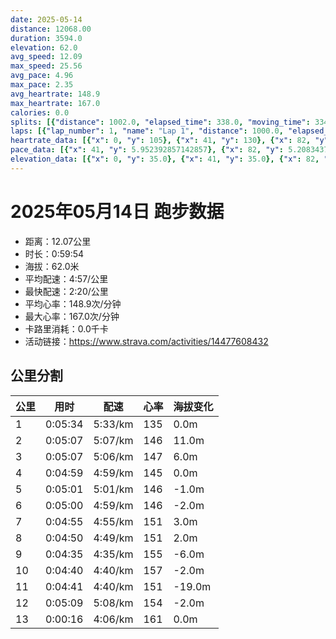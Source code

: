 ```yaml
---
date: 2025-05-14
distance: 12068.00
duration: 3594.0
elevation: 62.0
avg_speed: 12.09
max_speed: 25.56
avg_pace: 4.96
max_pace: 2.35
avg_heartrate: 148.9
max_heartrate: 167.0
calories: 0.0
splits: [{"distance": 1002.0, "elapsed_time": 338.0, "moving_time": 334.0, "average_speed": 3.0, "pace": 5.5555666666666665, "average_heartrate": 135.4431137724551, "elevation_difference": 0.0, "split_number": 1}, {"distance": 998.0, "elapsed_time": 307.0, "moving_time": 307.0, "average_speed": 3.25, "pace": 5.128215384615384, "average_heartrate": 146.08469055374593, "elevation_difference": 11.0, "split_number": 2}, {"distance": 1002.0, "elapsed_time": 307.0, "moving_time": 307.0, "average_speed": 3.26, "pace": 5.112484662576687, "average_heartrate": 147.05863192182412, "elevation_difference": 6.0, "split_number": 3}, {"distance": 998.0, "elapsed_time": 299.0, "moving_time": 299.0, "average_speed": 3.34, "pace": 4.9900299401197605, "average_heartrate": 145.99665551839465, "elevation_difference": 0.0, "split_number": 4}, {"distance": 1000.0, "elapsed_time": 301.0, "moving_time": 301.0, "average_speed": 3.32, "pace": 5.020090361445783, "average_heartrate": 146.50830564784053, "elevation_difference": -1.0, "split_number": 5}, {"distance": 1002.0, "elapsed_time": 300.0, "moving_time": 300.0, "average_speed": 3.34, "pace": 4.9900299401197605, "average_heartrate": 146.79333333333332, "elevation_difference": -2.0, "split_number": 6}, {"distance": 998.0, "elapsed_time": 295.0, "moving_time": 295.0, "average_speed": 3.38, "pace": 4.930976331360947, "average_heartrate": 151.69830508474575, "elevation_difference": 3.0, "split_number": 7}, {"distance": 1000.5, "elapsed_time": 290.0, "moving_time": 290.0, "average_speed": 3.45, "pace": 4.830927536231884, "average_heartrate": 151.2896551724138, "elevation_difference": 2.0, "split_number": 8}, {"distance": 999.5, "elapsed_time": 275.0, "moving_time": 275.0, "average_speed": 3.63, "pace": 4.591377410468319, "average_heartrate": 155.54181818181817, "elevation_difference": -6.0, "split_number": 9}, {"distance": 1000.0, "elapsed_time": 284.0, "moving_time": 280.0, "average_speed": 3.57, "pace": 4.668543417366947, "average_heartrate": 157.26785714285714, "elevation_difference": -2.0, "split_number": 10}, {"distance": 1002.5, "elapsed_time": 281.0, "moving_time": 281.0, "average_speed": 3.57, "pace": 4.668543417366947, "average_heartrate": 151.83274021352312, "elevation_difference": -19.0, "split_number": 11}, {"distance": 1000.5, "elapsed_time": 309.0, "moving_time": 309.0, "average_speed": 3.24, "pace": 5.144043209876543, "average_heartrate": 154.01294498381878, "elevation_difference": -2.0, "split_number": 12}, {"distance": 65.0, "elapsed_time": 16.0, "moving_time": 16.0, "average_speed": 4.06, "pace": 4.105098522167488, "average_heartrate": 161.75, "elevation_difference": 0.0, "split_number": 13}]
laps: [{"lap_number": 1, "name": "Lap 1", "distance": 1000.0, "elapsed_time": 336.0, "moving_time": 336.0, "average_speed": 2.98, "pace": 5.592852348993288, "average_heartrate": 133.33333333333334, "max_heartrate": 145, "start_date": "2025-05-14 19:57:33+00:00", "elevation_difference": 7.0}, {"lap_number": 2, "name": "Lap 2", "distance": 1000.0, "elapsed_time": 307.0, "moving_time": 307.0, "average_speed": 3.26, "pace": 5.112484662576687, "average_heartrate": 146.5, "max_heartrate": 152, "start_date": "2025-05-14 20:03:11+00:00", "elevation_difference": 13.0}, {"lap_number": 3, "name": "Lap 3", "distance": 1000.0, "elapsed_time": 306.0, "moving_time": 306.0, "average_speed": 3.27, "pace": 5.096850152905199, "average_heartrate": 147.25, "max_heartrate": 152, "start_date": "2025-05-14 20:08:18+00:00", "elevation_difference": 7.0}, {"lap_number": 4, "name": "Lap 4", "distance": 1000.0, "elapsed_time": 299.0, "moving_time": 299.0, "average_speed": 3.34, "pace": 4.9900299401197605, "average_heartrate": 145.33333333333334, "max_heartrate": 150, "start_date": "2025-05-14 20:13:25+00:00", "elevation_difference": 0.0}, {"lap_number": 5, "name": "Lap 5", "distance": 1000.0, "elapsed_time": 301.0, "moving_time": 301.0, "average_speed": 3.32, "pace": 5.020090361445783, "average_heartrate": 147.625, "max_heartrate": 151, "start_date": "2025-05-14 20:18:24+00:00", "elevation_difference": 0.0}, {"lap_number": 6, "name": "Lap 6", "distance": 1000.0, "elapsed_time": 299.0, "moving_time": 299.0, "average_speed": 3.34, "pace": 4.9900299401197605, "average_heartrate": 146.625, "max_heartrate": 151, "start_date": "2025-05-14 20:23:25+00:00", "elevation_difference": 0.0}, {"lap_number": 7, "name": "Lap 7", "distance": 1000.0, "elapsed_time": 295.0, "moving_time": 295.0, "average_speed": 3.39, "pace": 4.916430678466076, "average_heartrate": 151.375, "max_heartrate": 157, "start_date": "2025-05-14 20:28:25+00:00", "elevation_difference": 9.0}, {"lap_number": 8, "name": "Lap 8", "distance": 1000.0, "elapsed_time": 289.0, "moving_time": 289.0, "average_speed": 3.46, "pace": 4.816965317919075, "average_heartrate": 151.77777777777777, "max_heartrate": 160, "start_date": "2025-05-14 20:33:20+00:00", "elevation_difference": 7.0}, {"lap_number": 9, "name": "Lap 9", "distance": 1000.0, "elapsed_time": 275.0, "moving_time": 275.0, "average_speed": 3.64, "pace": 4.578763736263736, "average_heartrate": 155.875, "max_heartrate": 161, "start_date": "2025-05-14 20:38:10+00:00", "elevation_difference": 3.0}, {"lap_number": 10, "name": "Lap 10", "distance": 1000.0, "elapsed_time": 283.0, "moving_time": 283.0, "average_speed": 3.53, "pace": 4.721444759206799, "average_heartrate": 158.0, "max_heartrate": 166, "start_date": "2025-05-14 20:42:45+00:00", "elevation_difference": 7.0}, {"lap_number": 11, "name": "Lap 11", "distance": 1000.0, "elapsed_time": 280.0, "moving_time": 280.0, "average_speed": 3.57, "pace": 4.668543417366947, "average_heartrate": 151.55555555555554, "max_heartrate": 155, "start_date": "2025-05-14 20:47:29+00:00", "elevation_difference": 0.0}, {"lap_number": 12, "name": "Lap 12", "distance": 1000.0, "elapsed_time": 308.0, "moving_time": 308.0, "average_speed": 3.25, "pace": 5.128215384615384, "average_heartrate": 154.75, "max_heartrate": 161, "start_date": "2025-05-14 20:52:10+00:00", "elevation_difference": 8.0}, {"lap_number": 13, "name": "Lap 13", "distance": 68.61, "elapsed_time": 17.0, "moving_time": 17.0, "average_speed": 4.04, "pace": 4.125420792079208, "average_heartrate": 148.9, "max_heartrate": 167.0, "start_date": "2025-05-14 20:57:18+00:00", "elevation_difference": 0.0}]
heartrate_data: [{"x": 0, "y": 105}, {"x": 41, "y": 130}, {"x": 82, "y": 135}, {"x": 122, "y": 134}, {"x": 169, "y": 125}, {"x": 213, "y": 145}, {"x": 253, "y": 137}, {"x": 290, "y": 145}, {"x": 327, "y": 144}, {"x": 364, "y": 140}, {"x": 403, "y": 142}, {"x": 441, "y": 152}, {"x": 477, "y": 149}, {"x": 512, "y": 145}, {"x": 550, "y": 148}, {"x": 587, "y": 148}, {"x": 624, "y": 148}, {"x": 662, "y": 149}, {"x": 700, "y": 152}, {"x": 740, "y": 151}, {"x": 776, "y": 146}, {"x": 812, "y": 149}, {"x": 849, "y": 144}, {"x": 885, "y": 142}, {"x": 921, "y": 145}, {"x": 957, "y": 143}, {"x": 994, "y": 145}, {"x": 1030, "y": 144}, {"x": 1066, "y": 145}, {"x": 1102, "y": 146}, {"x": 1138, "y": 143}, {"x": 1174, "y": 146}, {"x": 1210, "y": 150}, {"x": 1247, "y": 146}, {"x": 1283, "y": 146}, {"x": 1319, "y": 148}, {"x": 1355, "y": 151}, {"x": 1392, "y": 144}, {"x": 1429, "y": 149}, {"x": 1465, "y": 148}, {"x": 1501, "y": 149}, {"x": 1538, "y": 146}, {"x": 1575, "y": 145}, {"x": 1611, "y": 145}, {"x": 1647, "y": 151}, {"x": 1684, "y": 146}, {"x": 1721, "y": 146}, {"x": 1757, "y": 147}, {"x": 1793, "y": 145}, {"x": 1828, "y": 148}, {"x": 1863, "y": 150}, {"x": 1899, "y": 146}, {"x": 1934, "y": 148}, {"x": 1970, "y": 149}, {"x": 2007, "y": 152}, {"x": 2043, "y": 157}, {"x": 2079, "y": 157}, {"x": 2115, "y": 152}, {"x": 2149, "y": 149}, {"x": 2183, "y": 146}, {"x": 2219, "y": 147}, {"x": 2254, "y": 151}, {"x": 2289, "y": 151}, {"x": 2324, "y": 149}, {"x": 2359, "y": 155}, {"x": 2394, "y": 158}, {"x": 2429, "y": 160}, {"x": 2462, "y": 161}, {"x": 2496, "y": 157}, {"x": 2528, "y": 155}, {"x": 2562, "y": 155}, {"x": 2596, "y": 153}, {"x": 2629, "y": 155}, {"x": 2662, "y": 154}, {"x": 2695, "y": 157}, {"x": 2729, "y": 160}, {"x": 2763, "y": 164}, {"x": 2796, "y": 166}, {"x": 2829, "y": 161}, {"x": 2862, "y": 161}, {"x": 2896, "y": 150}, {"x": 2930, "y": 151}, {"x": 2969, "y": 151}, {"x": 3003, "y": 149}, {"x": 3037, "y": 150}, {"x": 3070, "y": 149}, {"x": 3103, "y": 155}, {"x": 3137, "y": 151}, {"x": 3172, "y": 155}, {"x": 3208, "y": 155}, {"x": 3241, "y": 154}, {"x": 3274, "y": 146}, {"x": 3309, "y": 153}, {"x": 3343, "y": 151}, {"x": 3377, "y": 154}, {"x": 3411, "y": 153}, {"x": 3453, "y": 154}, {"x": 3504, "y": 153}, {"x": 3542, "y": 161}, {"x": 3576, "y": 159}]
pace_data: [{"x": 41, "y": 5.952392857142857}, {"x": 82, "y": 5.208343749999999}, {"x": 122, "y": 4.901970588235294}, {"x": 169, "y": 5.5555666666666665}, {"x": 213, "y": 5.5555666666666665}, {"x": 253, "y": 5.376354838709677}, {"x": 290, "y": 4.901970588235294}, {"x": 327, "y": 5.376354838709677}, {"x": 364, "y": 5.050515151515151}, {"x": 403, "y": 5.5555666666666665}, {"x": 441, "y": 5.376354838709677}, {"x": 477, "y": 4.901970588235294}, {"x": 512, "y": 4.901970588235294}, {"x": 550, "y": 5.376354838709677}, {"x": 587, "y": 4.761914285714285}, {"x": 624, "y": 4.901970588235294}, {"x": 662, "y": 5.050515151515151}, {"x": 700, "y": 5.050515151515151}, {"x": 740, "y": 7.575772727272726}, {"x": 776, "y": 4.504513513513513}, {"x": 812, "y": 5.376354838709677}, {"x": 849, "y": 5.208343749999999}, {"x": 885, "y": 4.629638888888889}, {"x": 921, "y": 5.050515151515151}, {"x": 957, "y": 5.050515151515151}, {"x": 994, "y": 4.901970588235294}, {"x": 1030, "y": 4.761914285714285}, {"x": 1066, "y": 5.050515151515151}, {"x": 1102, "y": 5.050515151515151}, {"x": 1138, "y": 4.761914285714285}, {"x": 1174, "y": 5.050515151515151}, {"x": 1210, "y": 5.208343749999999}, {"x": 1247, "y": 5.050515151515151}, {"x": 1283, "y": 5.208343749999999}, {"x": 1319, "y": 5.050515151515151}, {"x": 1355, "y": 5.050515151515151}, {"x": 1392, "y": 5.208343749999999}, {"x": 1429, "y": 5.050515151515151}, {"x": 1465, "y": 4.761914285714285}, {"x": 1501, "y": 5.208343749999999}, {"x": 1538, "y": 5.208343749999999}, {"x": 1575, "y": 5.208343749999999}, {"x": 1611, "y": 4.901970588235294}, {"x": 1647, "y": 4.901970588235294}, {"x": 1684, "y": 4.901970588235294}, {"x": 1721, "y": 5.050515151515151}, {"x": 1757, "y": 5.208343749999999}, {"x": 1793, "y": 4.901970588235294}, {"x": 1828, "y": 5.050515151515151}, {"x": 1863, "y": 4.761914285714285}, {"x": 1899, "y": 5.050515151515151}, {"x": 1934, "y": 4.901970588235294}, {"x": 1970, "y": 4.761914285714285}, {"x": 2007, "y": 5.050515151515151}, {"x": 2043, "y": 5.208343749999999}, {"x": 2079, "y": 4.901970588235294}, {"x": 2115, "y": 5.050515151515151}, {"x": 2149, "y": 4.504513513513513}, {"x": 2183, "y": 4.761914285714285}, {"x": 2219, "y": 5.050515151515151}, {"x": 2254, "y": 4.901970588235294}, {"x": 2289, "y": 5.050515151515151}, {"x": 2324, "y": 4.629638888888889}, {"x": 2359, "y": 4.761914285714285}, {"x": 2394, "y": 4.901970588235294}, {"x": 2429, "y": 4.761914285714285}, {"x": 2462, "y": 4.629638888888889}, {"x": 2496, "y": 4.504513513513513}, {"x": 2528, "y": 4.504513513513513}, {"x": 2562, "y": 4.504513513513513}, {"x": 2596, "y": 4.504513513513513}, {"x": 2629, "y": 4.761914285714285}, {"x": 2662, "y": 4.629638888888889}, {"x": 2695, "y": 4.761914285714285}, {"x": 2729, "y": 4.629638888888889}, {"x": 2763, "y": 4.629638888888889}, {"x": 2796, "y": 4.761914285714285}, {"x": 2829, "y": 4.2735128205128206}, {"x": 2862, "y": 4.761914285714285}, {"x": 2896, "y": 4.629638888888889}, {"x": 2930, "y": 4.761914285714285}, {"x": 2969, "y": 9.259277777777777}, {"x": 3003, "y": 4.629638888888889}, {"x": 3037, "y": 5.050515151515151}, {"x": 3070, "y": 4.761914285714285}, {"x": 3103, "y": 4.385973684210526}, {"x": 3137, "y": 5.208343749999999}, {"x": 3172, "y": 4.761914285714285}, {"x": 3208, "y": 5.050515151515151}, {"x": 3241, "y": 4.901970588235294}, {"x": 3274, "y": 4.504513513513513}, {"x": 3309, "y": 4.761914285714285}, {"x": 3343, "y": 4.504513513513513}, {"x": 3377, "y": 4.504513513513513}, {"x": 3411, "y": 4.504513513513513}, {"x": 3453, "y": 16.355937193326792}, {"x": 3504, "y": 6.6666799999999995}, {"x": 3542, "y": 4.629638888888889}, {"x": 3576, "y": 4.761914285714285}]
elevation_data: [{"x": 0, "y": 35.0}, {"x": 41, "y": 35.0}, {"x": 82, "y": 36.0}, {"x": 122, "y": 36.0}, {"x": 169, "y": 28.0}, {"x": 213, "y": 34.0}, {"x": 253, "y": 34.0}, {"x": 290, "y": 34.0}, {"x": 327, "y": 35.0}, {"x": 364, "y": 35.0}, {"x": 403, "y": 37.0}, {"x": 441, "y": 41.0}, {"x": 477, "y": 42.0}, {"x": 512, "y": 40.0}, {"x": 550, "y": 43.0}, {"x": 587, "y": 44.0}, {"x": 624, "y": 45.0}, {"x": 662, "y": 47.0}, {"x": 700, "y": 49.0}, {"x": 740, "y": 50.0}, {"x": 776, "y": 51.0}, {"x": 812, "y": 53.0}, {"x": 849, "y": 53.0}, {"x": 885, "y": 52.0}, {"x": 921, "y": 52.0}, {"x": 957, "y": 52.0}, {"x": 994, "y": 52.0}, {"x": 1030, "y": 52.0}, {"x": 1066, "y": 52.0}, {"x": 1102, "y": 52.0}, {"x": 1138, "y": 52.0}, {"x": 1174, "y": 52.0}, {"x": 1210, "y": 52.0}, {"x": 1247, "y": 52.0}, {"x": 1283, "y": 52.0}, {"x": 1319, "y": 52.0}, {"x": 1355, "y": 52.0}, {"x": 1392, "y": 52.0}, {"x": 1429, "y": 52.0}, {"x": 1465, "y": 52.0}, {"x": 1501, "y": 52.0}, {"x": 1538, "y": 51.0}, {"x": 1575, "y": 51.0}, {"x": 1611, "y": 51.0}, {"x": 1647, "y": 52.0}, {"x": 1684, "y": 52.0}, {"x": 1721, "y": 51.0}, {"x": 1757, "y": 52.0}, {"x": 1793, "y": 51.0}, {"x": 1828, "y": 49.0}, {"x": 1863, "y": 48.0}, {"x": 1899, "y": 47.0}, {"x": 1934, "y": 47.0}, {"x": 1970, "y": 48.0}, {"x": 2007, "y": 51.0}, {"x": 2043, "y": 54.0}, {"x": 2079, "y": 56.0}, {"x": 2115, "y": 54.0}, {"x": 2149, "y": 52.0}, {"x": 2183, "y": 50.0}, {"x": 2219, "y": 49.0}, {"x": 2254, "y": 48.0}, {"x": 2289, "y": 47.0}, {"x": 2324, "y": 48.0}, {"x": 2359, "y": 49.0}, {"x": 2394, "y": 51.0}, {"x": 2429, "y": 53.0}, {"x": 2462, "y": 53.0}, {"x": 2496, "y": 51.0}, {"x": 2528, "y": 49.0}, {"x": 2562, "y": 47.0}, {"x": 2596, "y": 46.0}, {"x": 2629, "y": 45.0}, {"x": 2662, "y": 45.0}, {"x": 2695, "y": 46.0}, {"x": 2729, "y": 48.0}, {"x": 2763, "y": 52.0}, {"x": 2796, "y": 54.0}, {"x": 2829, "y": 54.0}, {"x": 2862, "y": 52.0}, {"x": 2896, "y": 50.0}, {"x": 2930, "y": 48.0}, {"x": 2969, "y": 47.0}, {"x": 3003, "y": 45.0}, {"x": 3037, "y": 42.0}, {"x": 3070, "y": 40.0}, {"x": 3103, "y": 39.0}, {"x": 3137, "y": 35.0}, {"x": 3172, "y": 36.0}, {"x": 3208, "y": 35.0}, {"x": 3241, "y": 31.0}, {"x": 3274, "y": 28.0}, {"x": 3309, "y": 27.0}, {"x": 3343, "y": 26.0}, {"x": 3377, "y": 26.0}, {"x": 3411, "y": 26.0}, {"x": 3453, "y": 26.0}, {"x": 3504, "y": 24.0}, {"x": 3542, "y": 26.0}, {"x": 3576, "y": 26.0}]
---
```


# 2025年05月14日 跑步数据

- 距离：12.07公里
- 时长：0:59:54
- 海拔：62.0米
- 平均配速：4:57/公里
- 最快配速：2:20/公里
- 平均心率：148.9次/分钟
- 最大心率：167.0次/分钟
- 卡路里消耗：0.0千卡
- 活动链接：https://www.strava.com/activities/14477608432

## 公里分割

| 公里 | 用时 | 配速 | 心率 | 海拔变化 |
|------|------|------|------|------|
| 1 | 0:05:34 | 5:33/km | 135 | 0.0m |
| 2 | 0:05:07 | 5:07/km | 146 | 11.0m |
| 3 | 0:05:07 | 5:06/km | 147 | 6.0m |
| 4 | 0:04:59 | 4:59/km | 145 | 0.0m |
| 5 | 0:05:01 | 5:01/km | 146 | -1.0m |
| 6 | 0:05:00 | 4:59/km | 146 | -2.0m |
| 7 | 0:04:55 | 4:55/km | 151 | 3.0m |
| 8 | 0:04:50 | 4:49/km | 151 | 2.0m |
| 9 | 0:04:35 | 4:35/km | 155 | -6.0m |
| 10 | 0:04:40 | 4:40/km | 157 | -2.0m |
| 11 | 0:04:41 | 4:40/km | 151 | -19.0m |
| 12 | 0:05:09 | 5:08/km | 154 | -2.0m |
| 13 | 0:00:16 | 4:06/km | 161 | 0.0m |

